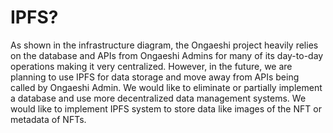 # IPFS?

As shown in the infrastructure diagram, the Ongaeshi project heavily relies on the database and APIs from Ongaeshi Admins for many of its day-to-day operations making it very centralized. However, in the future, we are planning to use IPFS for data storage and move away from APIs being called by Ongaeshi Admin. We would like to eliminate or partially implement a database and use more decentralized data management systems. We would like to implement IPFS system to store data like images of the NFT or metadata of NFTs.
